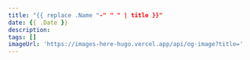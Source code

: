 ```yaml
---
title: "{{ replace .Name "-" " " | title }}"
date: {{ .Date }}
description: 
tags: []
imageUrl: 'https://images-here-hugo.vercel.app/api/og-image?title='
---
```


